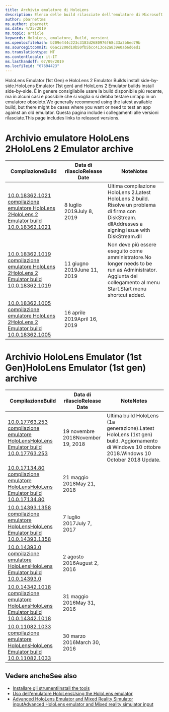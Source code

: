 ```yaml
---
title: Archivio emulatore di HoloLens
description: Elenco delle build rilasciate dell'emulatore di Microsoft HoloLens.
author: pbarnettms
ms.author: pbarnett
ms.date: 4/25/2019
ms.topic: article
keywords: HoloLens, emulatore, Build, versioni
ms.openlocfilehash: b209e444c223c3183d2680976f68c33a3b6ed79b
ms.sourcegitcommit: 06ac2200d10b50fb5bcc413ce2a839e0ab6d6ed1
ms.translationtype: MT
ms.contentlocale: it-IT
ms.lasthandoff: 07/09/2019
ms.locfileid: "67694423"
---
```

<span data-ttu-id="17cd4-104">HoloLens Emulator (1st Gen) e HoloLens 2 Emulator Builds install side-by-side.</span><span class="sxs-lookup"><span data-stu-id="17cd4-104">HoloLens Emulator (1st gen) and HoloLens 2 Emulator builds install side-by-side.</span></span> <span data-ttu-id="17cd4-105">È in genere consigliabile usare la build disponibile più recente, ma in alcuni casi è possibile che si voglia o si debba testare un'app in un emulatore obsoleto.</span><span class="sxs-lookup"><span data-stu-id="17cd4-105">We generally recommend using the latest available build, but there might be cases where you want or need to test an app against an old emulator.</span></span> <span data-ttu-id="17cd4-106">Questa pagina include i collegamenti alle versioni rilasciate.</span><span class="sxs-lookup"><span data-stu-id="17cd4-106">This page includes links to released versions.</span></span>


# <a name="hololens-2-emulator-archive"></a><span data-ttu-id="17cd4-107">Archivio emulatore HoloLens 2</span><span class="sxs-lookup"><span data-stu-id="17cd4-107">HoloLens 2 Emulator archive</span></span>


|  <span data-ttu-id="17cd4-108">Compilazione</span><span class="sxs-lookup"><span data-stu-id="17cd4-108">Build</span></span> |  <span data-ttu-id="17cd4-109">Data di rilascio</span><span class="sxs-lookup"><span data-stu-id="17cd4-109">Release Date</span></span> |  <span data-ttu-id="17cd4-110">Note</span><span class="sxs-lookup"><span data-stu-id="17cd4-110">Notes</span></span> | 
|----------|----------|----------|
|  [<span data-ttu-id="17cd4-111">10.0.18362.1021 compilazione emulatore HoloLens 2</span><span class="sxs-lookup"><span data-stu-id="17cd4-111">HoloLens 2 Emulator build 10.0.18362.1021</span></span>](https://go.microsoft.com/fwlink/?linkid=2098508) | <span data-ttu-id="17cd4-112">8 luglio 2019</span><span class="sxs-lookup"><span data-stu-id="17cd4-112">July 8, 2019</span></span> | <span data-ttu-id="17cd4-113">Ultima compilazione HoloLens 2.</span><span class="sxs-lookup"><span data-stu-id="17cd4-113">Latest HoloLens 2 build.</span></span>  <span data-ttu-id="17cd4-114">Risolve un problema di firma con DiskStream. dll</span><span class="sxs-lookup"><span data-stu-id="17cd4-114">Addresses a signing issue with DiskStream.dll</span></span> |
|  [<span data-ttu-id="17cd4-115">10.0.18362.1019 compilazione emulatore HoloLens 2</span><span class="sxs-lookup"><span data-stu-id="17cd4-115">HoloLens 2 Emulator build 10.0.18362.1019</span></span>](https://go.microsoft.com/fwlink/?linkid=2095316) | <span data-ttu-id="17cd4-116">11 giugno 2019</span><span class="sxs-lookup"><span data-stu-id="17cd4-116">June 11, 2019</span></span> | <span data-ttu-id="17cd4-117">Non deve più essere eseguito come amministratore.</span><span class="sxs-lookup"><span data-stu-id="17cd4-117">No longer needs to be run as Administrator.</span></span>  <span data-ttu-id="17cd4-118">Aggiunta del collegamento al menu Start.</span><span class="sxs-lookup"><span data-stu-id="17cd4-118">Start menu shortcut added.</span></span> |
|  [<span data-ttu-id="17cd4-119">10.0.18362.1005 compilazione emulatore HoloLens 2</span><span class="sxs-lookup"><span data-stu-id="17cd4-119">HoloLens 2 Emulator build 10.0.18362.1005</span></span>](https://go.microsoft.com/fwlink/?linkid=2087187) | <span data-ttu-id="17cd4-120">16 aprile 2019</span><span class="sxs-lookup"><span data-stu-id="17cd4-120">April 16, 2019</span></span> |  |


# <a name="hololens-emulator-1st-gen-archive"></a><span data-ttu-id="17cd4-121">Archivio HoloLens Emulator (1st Gen)</span><span class="sxs-lookup"><span data-stu-id="17cd4-121">HoloLens Emulator (1st gen) archive</span></span>


|  <span data-ttu-id="17cd4-122">Compilazione</span><span class="sxs-lookup"><span data-stu-id="17cd4-122">Build</span></span> |  <span data-ttu-id="17cd4-123">Data di rilascio</span><span class="sxs-lookup"><span data-stu-id="17cd4-123">Release Date</span></span> |  <span data-ttu-id="17cd4-124">Note</span><span class="sxs-lookup"><span data-stu-id="17cd4-124">Notes</span></span> | 
|----------|----------|----------|
|  [<span data-ttu-id="17cd4-125">10.0.17763.253 compilazione emulatore HoloLens</span><span class="sxs-lookup"><span data-stu-id="17cd4-125">HoloLens Emulator build 10.0.17763.253</span></span>](https://go.microsoft.com/fwlink/?linkid=2065980) | <span data-ttu-id="17cd4-126">19 novembre 2018</span><span class="sxs-lookup"><span data-stu-id="17cd4-126">November 19, 2018</span></span> | <span data-ttu-id="17cd4-127">Ultima build HoloLens (1a generazione).</span><span class="sxs-lookup"><span data-stu-id="17cd4-127">Latest HoloLens (1st gen) build.</span></span> <span data-ttu-id="17cd4-128">Aggiornamento di Windows 10 ottobre 2018.</span><span class="sxs-lookup"><span data-stu-id="17cd4-128">Windows 10 October 2018 Update.</span></span> |
|  [<span data-ttu-id="17cd4-129">10.0.17134.80 compilazione emulatore HoloLens</span><span class="sxs-lookup"><span data-stu-id="17cd4-129">HoloLens Emulator build 10.0.17134.80</span></span>](https://go.microsoft.com/fwlink/?linkid=874531) | <span data-ttu-id="17cd4-130">21 maggio 2018</span><span class="sxs-lookup"><span data-stu-id="17cd4-130">May 21, 2018</span></span> | 
|  [<span data-ttu-id="17cd4-131">10.0.14393.1358 compilazione emulatore HoloLens</span><span class="sxs-lookup"><span data-stu-id="17cd4-131">HoloLens Emulator build 10.0.14393.1358</span></span>](https://go.microsoft.com/fwlink/?linkid=852626) |  <span data-ttu-id="17cd4-132">7 luglio 2017</span><span class="sxs-lookup"><span data-stu-id="17cd4-132">July 7, 2017</span></span> |
|  [<span data-ttu-id="17cd4-133">10.0.14393.0 compilazione emulatore HoloLens</span><span class="sxs-lookup"><span data-stu-id="17cd4-133">HoloLens Emulator build 10.0.14393.0</span></span>](http://go.microsoft.com/fwlink/?LinkID=823018) |  <span data-ttu-id="17cd4-134">2 agosto 2016</span><span class="sxs-lookup"><span data-stu-id="17cd4-134">August 2, 2016</span></span> |
|  [<span data-ttu-id="17cd4-135">10.0.14342.1018 compilazione emulatore HoloLens</span><span class="sxs-lookup"><span data-stu-id="17cd4-135">HoloLens Emulator build 10.0.14342.1018</span></span>](http://go.microsoft.com/fwlink/?LinkID=823018) |  <span data-ttu-id="17cd4-136">31 maggio 2016</span><span class="sxs-lookup"><span data-stu-id="17cd4-136">May 31, 2016</span></span> |
|  [<span data-ttu-id="17cd4-137">10.0.11082.1033 compilazione emulatore HoloLens</span><span class="sxs-lookup"><span data-stu-id="17cd4-137">HoloLens Emulator build 10.0.11082.1033</span></span>](http://go.microsoft.com/fwlink/?LinkID=724053) |  <span data-ttu-id="17cd4-138">30 marzo 2016</span><span class="sxs-lookup"><span data-stu-id="17cd4-138">March 30, 2016</span></span> |

## <a name="see-also"></a><span data-ttu-id="17cd4-139">Vedere anche</span><span class="sxs-lookup"><span data-stu-id="17cd4-139">See also</span></span>
* [<span data-ttu-id="17cd4-140">Installare gli strumenti</span><span class="sxs-lookup"><span data-stu-id="17cd4-140">Install the tools</span></span>](install-the-tools.md)
* [<span data-ttu-id="17cd4-141">Uso dell'emulatore HoloLens</span><span class="sxs-lookup"><span data-stu-id="17cd4-141">Using the HoloLens emulator</span></span>](using-the-hololens-emulator.md)
* [<span data-ttu-id="17cd4-142">Advanced HoloLens Emulator and Mixed Reality Simulator input</span><span class="sxs-lookup"><span data-stu-id="17cd4-142">Advanced HoloLens emulator and Mixed reality simulator input</span></span>](advanced-hololens-emulator-and-mixed-reality-simulator-input.md)
